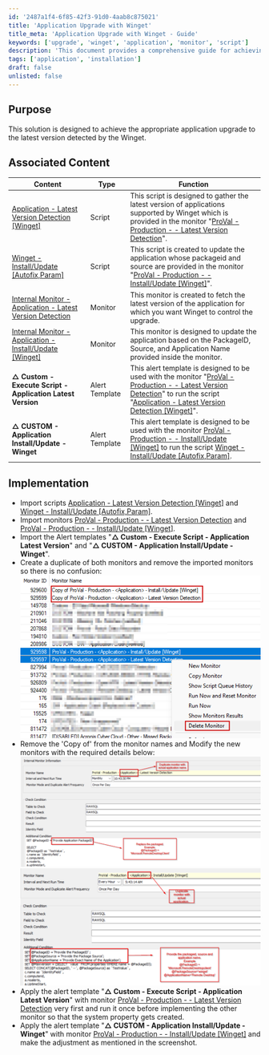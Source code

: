 ```yaml
---
id: '2487a1f4-6f85-42f3-91d0-4aab8c875021'
title: 'Application Upgrade with Winget'
title_meta: 'Application Upgrade with Winget - Guide'
keywords: ['upgrade', 'winget', 'application', 'monitor', 'script']
description: 'This document provides a comprehensive guide for achieving the appropriate application upgrade to the latest version detected by Winget. It includes associated scripts, monitors, and alert templates necessary for implementation.'
tags: ['application', 'installation']
draft: false
unlisted: false
---
```

## Purpose

This solution is designed to achieve the appropriate application upgrade to the latest version detected by the Winget.

## Associated Content

| Content                                                                                             | Type         | Function                                                                                                                                                                                                                                                                             |
|-----------------------------------------------------------------------------------------------------|--------------|--------------------------------------------------------------------------------------------------------------------------------------------------------------------------------------------------------------------------------------------------------------------------------------|
| [Application - Latest Version Detection [Winget]](<../cwa/scripts/Application - Latest Version Detection Winget.md>) | Script       | This script is designed to gather the latest version of applications supported by Winget which is provided in the monitor "[ProVal - Production - - Latest Version Detection](<../cwa/monitors/Application - Latest Version Detection.md>)".                                                  |
| [Winget - Install/Update [Autofix,Param]](<../cwa/scripts/Script - Winget - InstallUpdate Autofix,Param.md>)         | Script       | This script is created to update the application whose packageid and source are provided in the monitor "[ProVal - Production - - Install/Update [Winget]](<../cwa/monitors/Application - InstallUpdate Winget.md>)".                                                                    |
| [Internal Monitor - ](<../cwa/monitors/Application - Latest Version Detection.md>)  [Application - Latest Version Detection](<../cwa/monitors/Application - Latest Version Detection.md>) | Monitor      | This monitor is created to fetch the latest version of the application for which you want Winget to control the upgrade.                                                                                                                                                         |
| [Internal Monitor - ](<../cwa/monitors/Application - InstallUpdate Winget.md>)  [Application - Install/Update [Winget]](<../cwa/monitors/Application - InstallUpdate Winget.md>) | Monitor      | This monitor is designed to update the application based on the PackageID, Source, and Application Name provided inside the monitor.                                                                                                                                              |
| **△ Custom - Execute Script - Application Latest Version**                                          | Alert Template | This alert template is designed to be used with the monitor "[ProVal - Production - - Latest Version Detection](<../cwa/monitors/Application - Latest Version Detection.md>)" to run the script "[Application - Latest Version Detection [Winget]](<../cwa/scripts/Application - Latest Version Detection Winget.md>)". |
| **△ CUSTOM - Application Install/Update - Winget**                                                | Alert Template | This alert template is designed to be used with the monitor [ProVal - Production - - Install/Update [Winget]](<../cwa/monitors/Application - InstallUpdate Winget.md>) to run the script [Winget - Install/Update [Autofix,Param]](<../cwa/scripts/Script - Winget - InstallUpdate Autofix,Param.md>).        |

## Implementation

- Import scripts [Application - Latest Version Detection [Winget]](<../cwa/scripts/Application - Latest Version Detection Winget.md>) and [Winget - Install/Update [Autofix,Param]](<../cwa/scripts/Script - Winget - InstallUpdate Autofix,Param.md>).
- Import monitors [ProVal - Production - - Latest Version Detection](<../cwa/monitors/Application - Latest Version Detection.md>) and [ProVal - Production - - Install/Update [Winget]](<../cwa/monitors/Application - InstallUpdate Winget.md>).
- Import the Alert templates "**△ Custom - Execute Script - Application Latest Version**" and "**△ CUSTOM - Application Install/Update - Winget**".
- Create a duplicate of both monitors and remove the imported monitors so there is no confusion:  
  ![Image](../../static/img/UpdateDeploy-Target-Application-to-Latest-Version-Winget/image_1.png)  
- Remove the 'Copy of' from the monitor names and Modify the new monitors with the required details below:  
  ![Image](../../static/img/UpdateDeploy-Target-Application-to-Latest-Version-Winget/image_2.png)  
  ![Image](../../static/img/UpdateDeploy-Target-Application-to-Latest-Version-Winget/image_3.png)  
- Apply the alert template "**△ Custom - Execute Script - Application Latest Version**" with monitor [ProVal - Production - - Latest Version Detection](<../cwa/monitors/Application - Latest Version Detection.md>) very first and run it once before implementing the other monitor so that the system property gets created.
- Apply the alert template "**△ CUSTOM - Application Install/Update - Winget**" with monitor [ProVal - Production - - Install/Update [Winget]](<../cwa/monitors/Application - InstallUpdate Winget.md>) and make the adjustment as mentioned in the screenshot.












